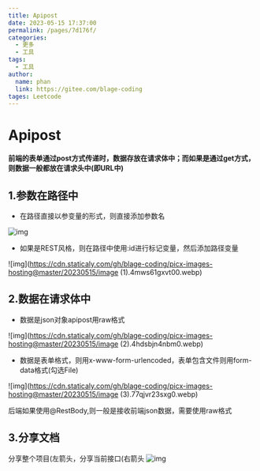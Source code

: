 ```yaml
---
title: Apipost
date: 2023-05-15 17:37:00
permalink: /pages/7d176f/
categories: 
  - 更多
  - 工具
tags: 
  - 工具
author: 
  name: phan
  link: https://gitee.com/blage-coding
tages: Leetcode
---
```

# Apipost

**前端的表单通过post方式传递时，数据存放在请求体中；而如果是通过get方式，则数据一般都放在请求头中(即URL中)**

## 1.参数在路径中

- 在路径直接以参变量的形式，则直接添加参数名

![img](https://cdn.staticaly.com/gh/blage-coding/picx-images-hosting@master/20230515/image.1ls60lv6dcao.webp)

- 如果是REST风格，则在路径中使用:id进行标记变量，然后添加路径变量

![img](https://cdn.staticaly.com/gh/blage-coding/picx-images-hosting@master/20230515/image (1).4mws61gxvt00.webp)

## 2.数据在请求体中

- 数据是json对象apipost用raw格式

![img](https://cdn.staticaly.com/gh/blage-coding/picx-images-hosting@master/20230515/image (2).4hdsbjn4nbm0.webp)

- 数据是表单格式，则用x-www-form-urlencoded，表单包含文件则用form-data格式(勾选File)

![img](https://cdn.staticaly.com/gh/blage-coding/picx-images-hosting@master/20230515/image (3).77qjvr23sxg0.webp)



后端如果使用@RestBody,则一般是接收前端json数据，需要使用raw格式

## 3.分享文档

分享整个项目(左箭头，分享当前接口(右箭头
 ![img](https://cdn.staticaly.com/gh/blage-coding/picx-images-hosting@master/20230515/1677575782747-a2e49cff-7cbf-4680-9fae-dd29ff8514f3[1].2rso7to5sfw0.webp)

# 